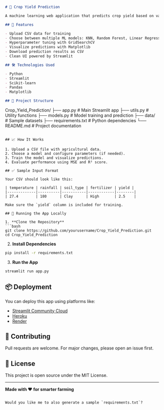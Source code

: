 

```markdown
# 🌾 Crop Yield Prediction

A machine learning web application that predicts crop yield based on various environmental and agricultural features such as rainfall, temperature, soil type, and more.

## 🚀 Features

- Upload CSV data for training
- Choose between multiple ML models: KNN, Random Forest, Linear Regression
- Hyperparameter tuning with GridSearchCV
- Visualize predictions with Matplotlib
- Download prediction results as CSV
- Clean UI powered by Streamlit

## 🛠️ Technologies Used

- Python
- Streamlit
- Scikit-learn
- Pandas
- Matplotlib

## 📂 Project Structure

```

Crop\_Yield\_Prediction/
├── app.py                  # Main Streamlit app
├── utils.py                # Utility functions
├── models.py               # Model training and prediction
├── data/                   # Sample datasets
├── requirements.txt        # Python dependencies
└── README.md               # Project documentation

````

## 📈 How It Works

1. Upload a CSV file with agricultural data.
2. Choose a model and configure parameters (if needed).
3. Train the model and visualize predictions.
4. Evaluate performance using MSE and R² score.

## ✅ Sample Input Format

Your CSV should look like this:

| temperature | rainfall | soil_type | fertilizer | yield |
|-------------|----------|-----------|------------|--------|
| 27.4        | 180      | Clay      | High       | 2.5    |

Make sure the `yield` column is included for training.

## 🧪 Running the App Locally

1. **Clone the Repository**
```bash
git clone https://github.com/yourusername/Crop_Yield_Prediction.git
cd Crop_Yield_Prediction
````

2. **Install Dependencies**

```bash
pip install -r requirements.txt
```

3. **Run the App**

```bash
streamlit run app.py
```

## 📦 Deployment

You can deploy this app using platforms like:

* [Streamlit Community Cloud](https://streamlit.io/cloud)
* [Heroku](https://www.heroku.com/)
* [Render](https://render.com/)

## 🤝 Contributing

Pull requests are welcome. For major changes, please open an issue first.

## 📜 License

This project is open source under the MIT License.

---

**Made with ❤️ for smarter farming**

```

Would you like me to also generate a sample `requirements.txt`?
```
